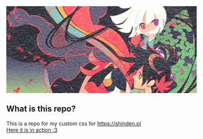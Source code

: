 <div style="overflow: hidden; height: 230px">
  <img src="./Katanagatari%20na%20Shindena.jpg" alt="Togame + Shichika">
</div>

## What is this repo?
This is a repo for my custom css for https://shinden.pl <br>
[Here it is in action :3](https://lista.shinden.pl/animelist/442037-tdewt/completed)